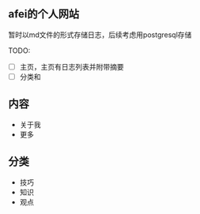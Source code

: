 ## afei的个人网站

暂时以md文件的形式存储日志，后续考虑用postgresql存储

TODO:
- [ ] 主页，主页有日志列表并附带摘要
- [ ] 分类和

## 内容

- 关于我
- 更多

## 分类

- 技巧
- 知识
- 观点
